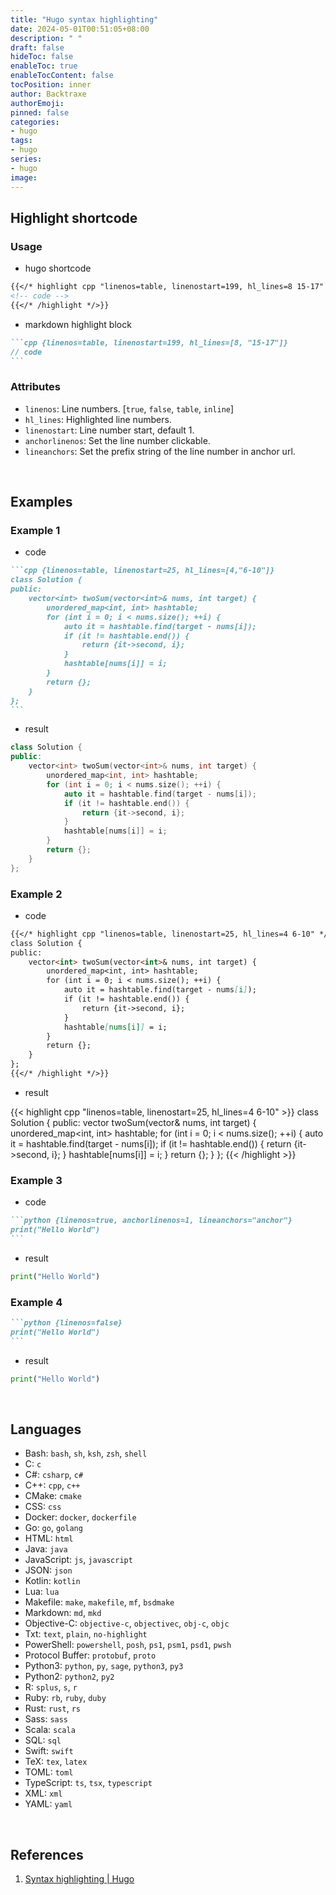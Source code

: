 ```yaml
---
title: "Hugo syntax highlighting"
date: 2024-05-01T00:51:05+08:00
description: " "
draft: false
hideToc: false
enableToc: true
enableTocContent: false
tocPosition: inner
author: Backtraxe
authorEmoji:
pinned: false
categories:
- hugo
tags:
- hugo
series:
- hugo
image:
---
```


## Highlight shortcode

### Usage

- hugo shortcode

```markdown
{{</* highlight cpp "linenos=table, linenostart=199, hl_lines=8 15-17" */>}}
<!-- code -->
{{</* /highlight */>}}
```

- markdown highlight block

````markdown
```cpp {linenos=table, linenostart=199, hl_lines=[8, "15-17"]}
// code
```
````

### Attributes

- `linenos`: Line numbers. [`true`, `false`, `table`, `inline`]
- `hl_lines`: Highlighted line numbers.
- `linenostart`: Line number start, default 1.
- `anchorlinenos`: Set the line number clickable.
- `lineanchors`: Set the prefix string of the line number in anchor url.

<br>

## Examples

### Example 1

- code

````markdown
```cpp {linenos=table, linenostart=25, hl_lines=[4,"6-10"]}
class Solution {
public:
    vector<int> twoSum(vector<int>& nums, int target) {
        unordered_map<int, int> hashtable;
        for (int i = 0; i < nums.size(); ++i) {
            auto it = hashtable.find(target - nums[i]);
            if (it != hashtable.end()) {
                return {it->second, i};
            }
            hashtable[nums[i]] = i;
        }
        return {};
    }
};
```
````

- result

```cpp {linenos=table, linenostart=25, hl_lines=[4,"6-10"]}
class Solution {
public:
    vector<int> twoSum(vector<int>& nums, int target) {
        unordered_map<int, int> hashtable;
        for (int i = 0; i < nums.size(); ++i) {
            auto it = hashtable.find(target - nums[i]);
            if (it != hashtable.end()) {
                return {it->second, i};
            }
            hashtable[nums[i]] = i;
        }
        return {};
    }
};
```

### Example 2

- code

```markdown
{{</* highlight cpp "linenos=table, linenostart=25, hl_lines=4 6-10" */>}}
class Solution {
public:
    vector<int> twoSum(vector<int>& nums, int target) {
        unordered_map<int, int> hashtable;
        for (int i = 0; i < nums.size(); ++i) {
            auto it = hashtable.find(target - nums[i]);
            if (it != hashtable.end()) {
                return {it->second, i};
            }
            hashtable[nums[i]] = i;
        }
        return {};
    }
};
{{</* /highlight */>}}
```

- result

{{< highlight cpp "linenos=table, linenostart=25, hl_lines=4 6-10" >}}
class Solution {
public:
    vector<int> twoSum(vector<int>& nums, int target) {
        unordered_map<int, int> hashtable;
        for (int i = 0; i < nums.size(); ++i) {
            auto it = hashtable.find(target - nums[i]);
            if (it != hashtable.end()) {
                return {it->second, i};
            }
            hashtable[nums[i]] = i;
        }
        return {};
    }
};
{{< /highlight >}}

### Example 3

- code

````markdown
```python {linenos=true, anchorlinenos=1, lineanchors="anchor"}
print("Hello World")
```
````

- result

```python {linenos=true, anchorlinenos=1, lineanchors="anchor"}
print("Hello World")
```

### Example 4

````markdown
```python {linenos=false}
print("Hello World")
```
````

- result

```python {linenos=false}
print("Hello World")
```

<br>

## Languages

- Bash: `bash`, `sh`, `ksh`, `zsh`, `shell`
- C: `c`
- C#: `csharp`, `c#`
- C++: `cpp`, `c++`
- CMake: `cmake`
- CSS: `css`
- Docker: `docker`, `dockerfile`
- Go: `go`, `golang`
- HTML: `html`
- Java: `java`
- JavaScript: `js`, `javascript`
- JSON: `json`
- Kotlin: `kotlin`
- Lua: `lua`
- Makefile: `make`, `makefile`, `mf`, `bsdmake`
- Markdown: `md`, `mkd`
- Objective-C: `objective-c`, `objectivec`, `obj-c`, `objc`
- Txt: `text`, `plain`, `no-highlight`
- PowerShell: `powershell`, `posh`, `ps1`, `psm1`, `psd1`, `pwsh`
- Protocol Buffer: `protobuf`, `proto`
- Python3: `python`, `py`, `sage`, `python3`, `py3`
- Python2: `python2`, `py2`
- R: `splus`, `s`, `r`
- Ruby: `rb`, `ruby`, `duby`
- Rust: `rust`, `rs`
- Sass: `sass`
- Scala: `scala`
- SQL: `sql`
- Swift: `swift`
- TeX: `tex`, `latex`
- TOML: `toml`
- TypeScript: `ts`, `tsx`, `typescript`
- XML: `xml`
- YAML: `yaml`

<br>

## References

1. [Syntax highlighting | Hugo](https://gohugo.io/content-management/syntax-highlighting/)
